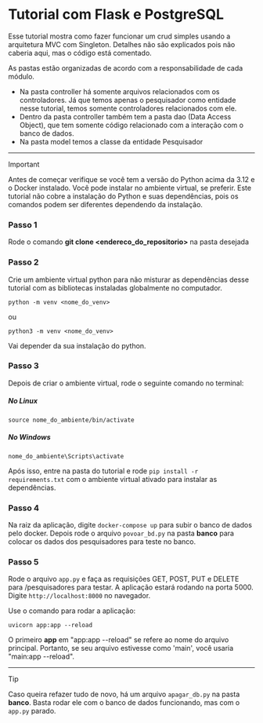 # Tutorial com Flask e PostgreSQL

Esse tutorial mostra como fazer funcionar um crud simples usando a arquitetura MVC com Singleton.
Detalhes não são explicados pois não caberia aqui, mas o código está comentado.

As pastas estão organizadas de acordo com a responsabilidade de cada módulo.
- Na pasta controller há somente arquivos relacionados com os controladores. Já que temos apenas o pesquisador como entidade nesse tutorial, temos somente controladores relacionados com ele.
- Dentro da pasta controller também tem a pasta dao (Data Access Object), que tem somente código relacionado com a interação com o banco de dados.
- Na pasta model temos a classe da entidade Pesquisador

_____________________________________________________________

>[!IMPORTANT]
>
>Antes de começar verifique se você tem a versão do Python acima da 3.12 e o Docker instalado. Você pode instalar no ambiente virtual, se preferir. Este tutorial não cobre a instalação do Python e suas dependências, pois os comandos podem ser diferentes dependendo da instalação.

### Passo 1

Rode o comando **git clone <endereco_do_repositorio>** na pasta desejada

### Passo 2 

Crie um ambiente virtual python para não misturar as dependências desse tutorial com as bibliotecas instaladas globalmente no computador.

` python -m venv <nome_do_venv> `

ou

` python3 -m venv <nome_do_venv> `

Vai depender da sua instalação do python.

### Passo 3

Depois de criar o ambiente virtual, rode o seguinte comando no terminal:

 ##### No Linux

` source nome_do_ambiente/bin/activate `

 ##### No Windows

` nome_do_ambiente\Scripts\activate `

Após isso, entre na pasta do tutorial e rode `pip install -r requirements.txt` com o ambiente virtual ativado para instalar as dependências.

### Passo 4

Na raiz da aplicação, digite `docker-compose up` para subir o banco de dados pelo docker.
Depois rode o arquivo `povoar_bd.py` na pasta **banco** para colocar os dados dos pesquisadores para teste no banco.

### Passo 5

Rode o arquivo `app.py` e faça as requisições GET, POST, PUT e DELETE para /pesquisadores para testar.
A aplicação estará rodando na porta 5000. Digite `http://localhost:8000` no navegador.

Use o comando para rodar a aplicação:

` uvicorn app:app --reload `

O primeiro **app** em "app:app --reload" se refere ao nome do arquivo principal. Portanto, se seu arquivo estivesse como 'main', você usaria "main:app --reload". 

__________________________________________

>[!TIP]
>
>Caso queira refazer tudo de novo, há um arquivo `apagar_db.py` na pasta **banco**. Basta rodar ele com o banco de dados funcionando, mas com o `app.py` parado.
